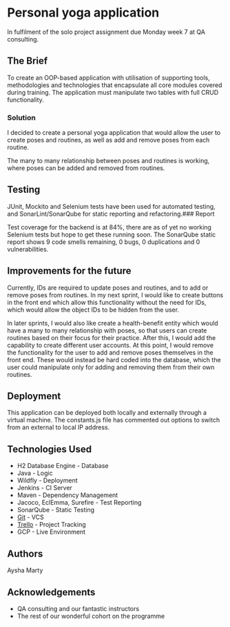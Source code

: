 # Personal yoga application

In fulfilment of the solo project assignment due Monday week 7 at QA consulting.

## The Brief

To create an OOP-based application with utilisation of supporting tools, methodologies and technologies that encapsulate all core modules covered during training. The application must manipulate two tables with full CRUD functionality.

### Solution

I decided to create a personal yoga application that would allow the user to create poses and routines, as well as add and remove poses from each routine.

The many to many relationship between poses and routines is working, where poses can be added and removed from routines.


## Testing

JUnit, Mockito and Selenium tests have been used for automated testing, and SonarLint/SonarQube for static reporting and refactoring.### Report

Test coverage for the backend is at 84%, there are as of yet no working Selenium tests but hope to get these running soon.
The SonarQube static report shows 9 code smells remaining, 0 bugs, 0 duplications and 0 vulnerabilities.

## Improvements for the future

Currently, IDs are required to update poses and routines, and to add or remove poses from routines. In my next sprint, I would like to create buttons in the front end which allow this functionality without the need for IDs, which would allow the object IDs to be hidden from the user.

In later sprints, I would also like create a health-benefit entity which would have a many to many relationship with poses, so that users can create routines based on their focus for their practice. After this, I would add the capability to create different user accounts. At this point, I would remove the functionality for the user to add and remove poses themselves in the front end. These would instead be hard coded into the database, which the user could manipulate only for adding and removing them from their own routines.

## Deployment

This application can be deployed both locally and externally through a virtual machine. The constants.js file has commented out options to switch from an external to local IP address.

## Technologies Used

* H2 Database Engine - Database
* Java - Logic
* Wildfly - Deployment
* Jenkins - CI Server
* Maven - Dependency Management
* Jacoco, EclEmma, Surefire - Test Reporting
* SonarQube - Static Testing
* [Git](https://github.com/ayshamarty/SoloProject.git) - VCS
* [Trello](https://trello.com/qasoloproject) - Project Tracking
* GCP - Live Environment


## Authors

Aysha Marty

## Acknowledgements

* QA consulting and our fantastic instructors
* The rest of our wonderful cohort on the programme


